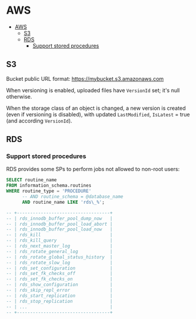 # AWS

- [AWS](#aws)
  - [S3](#s3)
  - [RDS](#rds)
    - [Support stored procedures](#support-stored-procedures)

## S3

Bucket public URL format: https://mybucket.s3.amazonaws.com

When versioning is enabled, uploaded files have `VersionId` set; it's null otherwise.

When the storage class of an object is changed, a new version is created (even if versioning is disabled), with updated `LastModified`, `IsLatest` = true (and according `VersionId`).

## RDS

### Support stored procedures

RDS provides some SPs to perform jobs not allowed to non-root users:

```sql
SELECT routine_name
FROM information_schema.routines
WHERE routine_type = 'PROCEDURE'
      -- AND routine_schema = @database_name
      AND routine_name LIKE 'rds\_%';

-- +-----------------------------------+
-- | rds_innodb_buffer_pool_dump_now   |
-- | rds_innodb_buffer_pool_load_abort |
-- | rds_innodb_buffer_pool_load_now   |
-- | rds_kill                          |
-- | rds_kill_query                    |
-- | rds_next_master_log               |
-- | rds_rotate_general_log            |
-- | rds_rotate_global_status_history  |
-- | rds_rotate_slow_log               |
-- | rds_set_configuration             |
-- | rds_set_fk_checks_off             |
-- | rds_set_fk_checks_on              |
-- | rds_show_configuration            |
-- | rds_skip_repl_error               |
-- | rds_start_replication             |
-- | rds_stop_replication              |
-- | ...                               |
-- +-----------------------------------+
```
